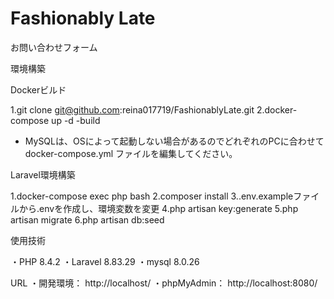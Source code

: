 # Fashionably Late
お問い合わせフォーム

環境構築

Dockerビルド

 1.git clone git@github.com:reina017719/FashionablyLate.git
 2.docker-compose up -d -build

* MySQLは、OSによって起動しない場合があるのでどれぞれのPCに合わせて docker-compose.yml ファイルを編集してください。

Laravel環境構築

 1.docker-compose exec php bash
 2.composer install
 3..env.exampleファイルから.envを作成し、環境変数を変更
 4.php artisan key:generate
 5.php artisan migrate
 6.php artisan db:seed

使用技術

 ・PHP  8.4.2
 ・Laravel 8.83.29
 ・mysql 8.0.26

URL
 ・開発環境： http://localhost/
 ・phpMyAdmin： http://localhost:8080/